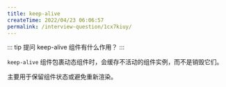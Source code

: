 ```yaml
---
title: keep-alive
createTime: 2022/04/23 06:06:57
permalink: /interview-question/1cx7kiuy/
---
```


::: tip 提问
keep-alive 组件有什么作用？
:::

`keep-alive` 组件包裹动态组件时，会缓存不活动的组件实例，而不是销毁它们。

主要用于保留组件状态或避免重新渲染。
